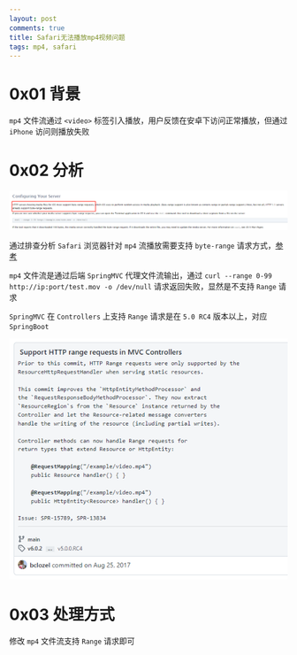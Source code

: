 ```yaml
---
layout: post
comments: true
title: Safari无法播放mp4视频问题
tags: mp4, safari
---
```


# 0x01 背景

`mp4` 文件流通过 `<video>` 标签引入播放，用户反馈在安卓下访问正常播放，但通过 `iPhone` 访问则播放失败

# 0x02 分析

![](/assets/images/posts/safari-byte-range.png)

通过排查分析 `Safari` 浏览器针对 `mp4` 流播放需要支持 `byte-range` 请求方式，[参考](https://developer.apple.com/library/archive/documentation/AppleApplications/Reference/SafariWebContent/CreatingVideoforSafarioniPhone/CreatingVideoforSafarioniPhone.html#//apple_ref/doc/uid/TP40006514-SW6)

`mp4` 文件流是通过后端 `SpringMVC` 代理文件流输出，通过 `curl --range 0-99 http://ip:port/test.mov -o /dev/null` 请求返回失败，显然是不支持 `Range` 请求

`SpringMVC` 在 `Controllers` 上支持 `Range` 请求是在 `5.0 RC4` 版本以上，对应 `SpringBoot`

![](/assets/images/posts/springmvc-support-range.png)

# 0x03 处理方式

修改 `mp4` 文件流支持 `Range` 请求即可